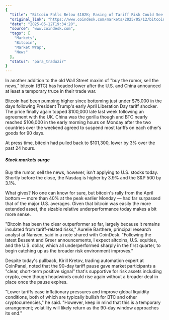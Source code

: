 ```yaml
---
{
  "title": "Bitcoin Falls Below $102K; Easing of Tariff Risk Could See More Underperformance",
  "original_link": "https://www.coindesk.com/markets/2025/05/12/bitcoin-falls-below-102k-easing-of-tariff-risk-could-see-more-underperformance",
  "date": "2025-05-12T19:34:20",
  "source": "www.coindesk.com",
  "tags": [
    "Markets",
    "Bitcoin",
    "Market Wrap",
    "News"
  ],
  "status": "para_traduzir"
}
---
```


<p>In another addition to the old Wall Street maxim of "buy the rumor, sell the news," bitcoin (BTC) has headed lower after the U.S. and China announced at least a temporary truce in their trade war.</p><p>Bitcoin had been pumping higher since bottoming just under $75,000 in the days following President Trump&#x27;s early April Liberation Day tariff shocker. The price finally again topped $100,000 late last week following an agreement with the UK. China was the gorilla though and BTC nearly reached $106,000 in the early morning hours on Monday after the two countries over the weekend agreed to suspend most tariffs on each other’s goods for 90 days.</p><p>At press time, bitcoin had pulled back to $101,300, lower by 3% over the past 24 hours.</p><h5>Stock markets surge</h5><p>Buy the rumor, sell the news, however, isn&#x27;t applying to U.S. stocks today. Shortly before the close, the Nasdaq is higher by 3.9% and the S&amp;P 500 by 3.1%.</p><p>What gives? No one can know for sure, but bitcoin&#x27;s rally from the April bottom — more than 40% at the peak earlier Monday — had far surpassed that of the major U.S. averages. Given that bitcoin was easily the more extended asset, the sizable relative underperformance today makes a bit more sense.</p><p>"Bitcoin has been the clear outperformer so far, largely because it remains insulated from tariff-related risks," Aurelie Barthere, principal research analyst at Nansen, said in a note shared with CoinDesk. "Following the latest Bessent and Greer announcements, I expect altcoins, U.S. equities, and the U.S. dollar, which all underperformed sharply in the first quarter, to begin catching up as the broader risk environment improves."</p><p>Despite today&#x27;s pullback, Kirill Kretov, trading automation expert at CoinPanel, noted that the 90-day tariff pause gave market participants a "clear, short-term positive signal" that&#x27;s supportive for risk assets including crypto, even though headwinds could rise again without a broader deal in place once the pause expires.</p><p>"Lower tariffs ease inflationary pressures and improve global liquidity conditions, both of which are typically bullish for BTC and other cryptocurrencies," he said. "However, keep in mind that this is a temporary arrangement; volatility will likely return as the 90-day window approaches its end."</p>